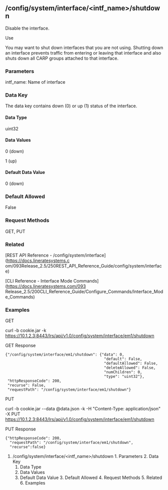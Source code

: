 ## /config/system/interface/<intf_name>/shutdown

Disable the interface.

Use

You may want to shut down interfaces that you are not using. Shutting down an
interface prevents traffic from entering or leaving that interface and also
shuts down all CARP groups attached to that interface.

### Parameters

intf_name: Name of interface

### Data Key

The data key contains down (0) or up (1) status of the interface.

#### Data Type

uint32

#### Data Values

0 (down)

1 (up)

#### Default Data Value

0 (down)

### Default Allowed

False

### Request Methods

GET, PUT

### Related

[REST API Reference - /config/system/interface](https://docs.lineratesystems.c
om/093Release_2.5/250REST_API_Reference_Guide/config/system/interface)

[CLI Reference - Interface Mode Commands](https://docs.lineratesystems.com/093
Release_2.5/200CLI_Reference_Guide/Configure_Commands/Interface_Mode_Commands)

### Examples

GET

curl -b cookie.jar -k
https://10.1.2.3:8443/lrs/api/v1.0/config/system/interface/em1/shutdown

GET Response

    
    {"/config/system/interface/em1/shutdown": {"data": 0,
                                                "default": False,
                                                "defaultAllowed": False,
                                                "deleteAllowed": False,
                                                "numChildren": 0,
                                                "type": "uint32"},
     "httpResponseCode": 200,
     "recurse": False,
     "requestPath": "/config/system/interface/em1/shutdown"}
    

PUT

curl -b cookie.jar --data @data.json -k -H "Content-Type: application/json" -X
PUT https://10.1.2.3:8443/lrs/api/v1.0/config/system/interface/em1/shutdown

PUT Response

    
    {"httpResponseCode": 200,
      "requestPath": "/config/system/interface/em1/shutdown",
      "recurse":false}

  1. /config/system/interface/<intf_name>/shutdown
    1. Parameters
    2. Data Key
      1. Data Type
      2. Data Values
      3. Default Data Value
    3. Default Allowed
    4. Request Methods
    5. Related
    6. Examples

